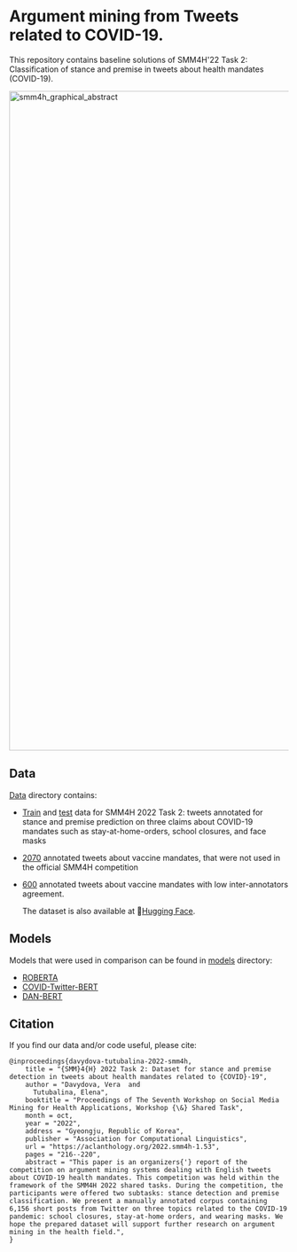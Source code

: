 # Argument mining from Tweets related to COVID-19.
This repository contains baseline solutions of SMM4H'22 Task 2: Classification of stance and premise in tweets about health mandates (COVID-19).

<img width="1190" alt="smm4h_graphical_abstract" src="https://github.com/Veranchos/ArgMining_tweets/assets/37894718/44f183ea-b17c-4afc-a7b8-32b35a963c2c">

## Data 
[Data](data) directory contains:
- [Train](data/train) and [test](data/test/smm4h) data for SMM4H 2022 Task 2: tweets annotated for stance and premise prediction on three claims about COVID-19 mandates such as stay-at-home-orders, school closures, and face masks
- [2070](data/test/vaccine_tweets) annotated tweets about vaccine mandates, that were not used in the official SMM4H competition
- [600](data/test/vaccine_tweets/unused) annotated tweets about vaccine mandates with low inter-annotators agreement.

  The dataset is also available at 🤗[Hugging Face](https://huggingface.co/datasets/veranchos/arg_mining_tweets).

## Models
Models that were used in comparison can be found in [models](models/) directory:
- [ROBERTA](models/ROBERTA_baseline)
- [COVID-Twitter-BERT](models/CT-Bert)
- [DAN-BERT](models/DAN-Bert)

## Citation
If you find our data and/or code useful, please cite:
```
@inproceedings{davydova-tutubalina-2022-smm4h,
    title = "{SMM}4{H} 2022 Task 2: Dataset for stance and premise detection in tweets about health mandates related to {COVID}-19",
    author = "Davydova, Vera  and
      Tutubalina, Elena",
    booktitle = "Proceedings of The Seventh Workshop on Social Media Mining for Health Applications, Workshop {\&} Shared Task",
    month = oct,
    year = "2022",
    address = "Gyeongju, Republic of Korea",
    publisher = "Association for Computational Linguistics",
    url = "https://aclanthology.org/2022.smm4h-1.53",
    pages = "216--220",
    abstract = "This paper is an organizers{'} report of the competition on argument mining systems dealing with English tweets about COVID-19 health mandates. This competition was held within the framework of the SMM4H 2022 shared tasks. During the competition, the participants were offered two subtasks: stance detection and premise classification. We present a manually annotated corpus containing 6,156 short posts from Twitter on three topics related to the COVID-19 pandemic: school closures, stay-at-home orders, and wearing masks. We hope the prepared dataset will support further research on argument mining in the health field.",
}
```
